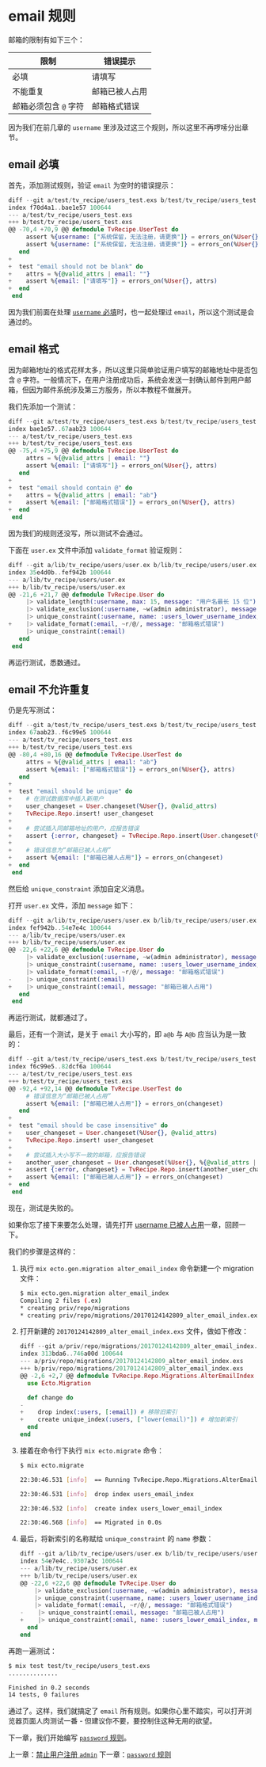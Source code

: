 # email 规则

邮箱的限制有如下三个：

限制|错误提示
---|---
必填|请填写
不能重复|邮箱已被人占用
邮箱必须包含 `@` 字符|邮箱格式错误

因为我们在前几章的 `username` 里涉及过这三个规则，所以这里不再啰嗦分出章节。

## email 必填

首先，添加测试规则，验证 `email` 为空时的错误提示：

```elixir
diff --git a/test/tv_recipe/users_test.exs b/test/tv_recipe/users_test.exs
index f70d4a1..bae1e57 100644
--- a/test/tv_recipe/users_test.exs
+++ b/test/tv_recipe/users_test.exs
@@ -70,4 +70,9 @@ defmodule TvRecipe.UserTest do
     assert %{username: ["系统保留，无法注册，请更换"]} = errors_on(%User{}, %{@valid_attrs | username: "admin"})
     assert %{username: ["系统保留，无法注册，请更换"]} = errors_on(%User{}, %{@valid_attrs | username: "administrator"})
   end
+
+  test "email should not be blank" do
+    attrs = %{@valid_attrs | email: ""}
+    assert %{email: ["请填写"]} = errors_on(%User{}, attrs)
+  end
 end
```
因为我们前面在处理 [`username` 必填](01-username-required.md)时，也一起处理过 `email`，所以这个测试是会通过的。

## email 格式

因为邮箱地址的格式花样太多，所以这里只简单验证用户填写的邮箱地址中是否包含 `@` 字符。一般情况下，在用户注册成功后，系统会发送一封确认邮件到用户邮箱，但因为邮件系统涉及第三方服务，所以本教程不做展开。

我们先添加一个测试：

```elixir
diff --git a/test/tv_recipe/users_test.exs b/test/tv_recipe/users_test.exs
index bae1e57..67aab23 100644
--- a/test/tv_recipe/users_test.exs
+++ b/test/tv_recipe/users_test.exs
@@ -75,4 +75,9 @@ defmodule TvRecipe.UserTest do
     attrs = %{@valid_attrs | email: ""}
     assert %{email: ["请填写"]} = errors_on(%User{}, attrs)
   end
+
+  test "email should contain @" do
+    attrs = %{@valid_attrs | email: "ab"}
+    assert %{email: ["邮箱格式错误"]} = errors_on(%User{}, attrs)
+  end
 end
 ```

因为我们的规则还没写，所以测试不会通过。

下面在 `user.ex` 文件中添加 `validate_format` 验证规则：

```elixir
diff --git a/lib/tv_recipe/users/user.ex b/lib/tv_recipe/users/user.ex
index 35e4d0b..fef942b 100644
--- a/lib/tv_recipe/users/user.ex
+++ b/lib/tv_recipe/users/user.ex
@@ -21,6 +21,7 @@ defmodule TvRecipe.User do
     |> validate_length(:username, max: 15, message: "用户名最长 15 位")
     |> validate_exclusion(:username, ~w(admin administrator), message: "系统保留，无法注册，请更换")
     |> unique_constraint(:username, name: :users_lower_username_index, message: "用户名已被人占用")
+    |> validate_format(:email, ~r/@/, message: "邮箱格式错误")
     |> unique_constraint(:email)
   end
 end
 ```

再运行测试，悉数通过。

## email 不允许重复

仍是先写测试：

```elixir
diff --git a/test/tv_recipe/users_test.exs b/test/tv_recipe/users_test.exs
index 67aab23..f6c99e5 100644
--- a/test/tv_recipe/users_test.exs
+++ b/test/tv_recipe/users_test.exs
@@ -80,4 +80,16 @@ defmodule TvRecipe.UserTest do
     attrs = %{@valid_attrs | email: "ab"}
     assert %{email: ["邮箱格式错误"]} = errors_on(%User{}, attrs)
   end
+
+  test "email should be unique" do
+    # 在测试数据库中插入新用户
+    user_changeset = User.changeset(%User{}, @valid_attrs)
+    TvRecipe.Repo.insert! user_changeset
+
+    # 尝试插入同邮箱地址的用户，应报告错误
+    assert {:error, changeset} = TvRecipe.Repo.insert(User.changeset(%User{}, %{@valid_attrs | username: "samchen"}))
+
+    # 错误信息为“邮箱已被人占用”
+    assert %{email: ["邮箱已被人占用"]} = errors_on(changeset)
+  end
 end
 ```

然后给 `unique_constraint` 添加自定义消息。

打开 `user.ex` 文件，添加 `message` 如下：

```elixir
diff --git a/lib/tv_recipe/users/user.ex b/lib/tv_recipe/users/user.ex
index fef942b..54e7e4c 100644
--- a/lib/tv_recipe/users/user.ex
+++ b/lib/tv_recipe/users/user.ex
@@ -22,6 +22,6 @@ defmodule TvRecipe.User do
     |> validate_exclusion(:username, ~w(admin administrator), message: "系统保留，无法注册，请更换")
     |> unique_constraint(:username, name: :users_lower_username_index, message: "用户名已被人占用")
     |> validate_format(:email, ~r/@/, message: "邮箱格式错误")
-    |> unique_constraint(:email)
+    |> unique_constraint(:email, message: "邮箱已被人占用")
   end
 end
 ```

再运行测试，就都通过了。

最后，还有一个测试，是关于 `email` 大小写的，即 `a@b` 与 `A@b` 应当认为是一致的：

```elixir
diff --git a/test/tv_recipe/users_test.exs b/test/tv_recipe/users_test.exs
index f6c99e5..82dcf6a 100644
--- a/test/tv_recipe/users_test.exs
+++ b/test/tv_recipe/users_test.exs
@@ -92,4 +92,14 @@ defmodule TvRecipe.UserTest do
     # 错误信息为“邮箱已被人占用”
     assert %{email: ["邮箱已被人占用"]} = errors_on(changeset)
   end
+
+  test "email should be case insensitive" do
+    user_changeset = User.changeset(%User{}, @valid_attrs)
+    TvRecipe.Repo.insert! user_changeset
+
+    # 尝试插入大小写不一致的邮箱，应报告错误
+    another_user_changeset = User.changeset(%User{}, %{@valid_attrs | username: "samchen", email: "chenXsan@gmail.com"})
+    assert {:error, changeset} = TvRecipe.Repo.insert(another_user_changeset)
+    assert %{email: ["邮箱已被人占用"]} = errors_on(changeset)
+  end
 end
 ```

现在，测试是失败的。

如果你忘了接下来要怎么处理，请先打开 [username 已被人占用](02-username-unique.md)一章，回顾一下。

我们的步骤是这样的：

1. 执行 `mix ecto.gen.migration alter_email_index` 命令新建一个 migration 文件：

    ```bash
    $ mix ecto.gen.migration alter_email_index
    Compiling 2 files (.ex)
    * creating priv/repo/migrations
    * creating priv/repo/migrations/20170124142809_alter_email_index.exs
    ```
2. 打开新建的 `20170124142809_alter_email_index.exs` 文件，做如下修改：

    ```elixir
    diff --git a/priv/repo/migrations/20170124142809_alter_email_index.exs b/priv/repo/migrations/20170124142809_alter_email_index.exs
    index 313bda6..746a00d 100644
    --- a/priv/repo/migrations/20170124142809_alter_email_index.exs
    +++ b/priv/repo/migrations/20170124142809_alter_email_index.exs
    @@ -2,6 +2,7 @@ defmodule TvRecipe.Repo.Migrations.AlterEmailIndex do
      use Ecto.Migration

      def change do
    -
    +    drop index(:users, [:email]) # 移除旧索引
    +    create unique_index(:users, ["lower(email)"]) # 增加新索引
      end
    end
    ```
3. 接着在命令行下执行 `mix ecto.migrate` 命令：

    ```bash
    $ mix ecto.migrate

    22:30:46.531 [info]  == Running TvRecipe.Repo.Migrations.AlterEmailIndex.change/0 forward

    22:30:46.531 [info]  drop index users_email_index

    22:30:46.532 [info]  create index users_lower_email_index

    22:30:46.568 [info]  == Migrated in 0.0s
    ```
4. 最后，将新索引的名称赋给 `unique_constraint` 的 `name` 参数：

    ```elixir
    diff --git a/lib/tv_recipe/users/user.ex b/lib/tv_recipe/users/user.ex
    index 54e7e4c..9307a3c 100644
    --- a/lib/tv_recipe/users/user.ex
    +++ b/lib/tv_recipe/users/user.ex
    @@ -22,6 +22,6 @@ defmodule TvRecipe.User do
        |> validate_exclusion(:username, ~w(admin administrator), message: "系统保留，无法注册，请更换")
        |> unique_constraint(:username, name: :users_lower_username_index, message: "用户名已被人占用")
        |> validate_format(:email, ~r/@/, message: "邮箱格式错误")
    -    |> unique_constraint(:email, message: "邮箱已被人占用")
    +    |> unique_constraint(:email, name: :users_lower_email_index, message: "邮箱已被人占用")
      end
    end
    ```
再跑一遍测试：

```bash
$ mix test test/tv_recipe/users_test.exs
..............

Finished in 0.2 seconds
14 tests, 0 failures
```
通过了。这样，我们就搞定了 `email` 所有规则。如果你心里不踏实，可以打开浏览器页面人肉测试一番 - 但建议你不要，要控制住这种无用的欲望。

下一章，我们开始编写 [`password` 规则](/04-user-register/07-password-rules.md)。


上一章：[禁止用户注册 `admin`](/04-user-register/05-username-exclude.md)
下一章：[`password` 规则](/04-user-register/07-password-rules.md)

